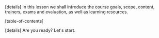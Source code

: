 [details]
In this lesson we shall introduce the course goals, scope, content, trainers, exams and evaluation, as well as learning resources.

[table-of-contents]

[details]
Are you ready? Let's start.
